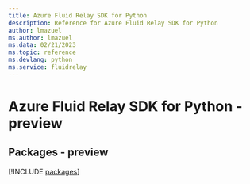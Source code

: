```yaml
---
title: Azure Fluid Relay SDK for Python
description: Reference for Azure Fluid Relay SDK for Python
author: lmazuel
ms.author: lmazuel
ms.data: 02/21/2023
ms.topic: reference
ms.devlang: python
ms.service: fluidrelay
---
```

# Azure Fluid Relay SDK for Python - preview
## Packages - preview
[!INCLUDE [packages](fluid-relay-index.md)]